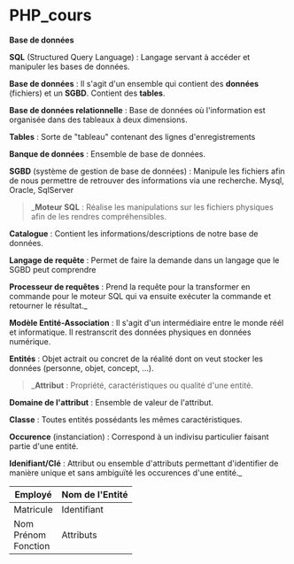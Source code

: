 # PHP_cours
**Base de données**

**SQL** (Structured Query Language) : Langage servant à accéder et manipuler les bases de données.

**Base de données** : Il s'agit d'un ensemble qui contient des **données** (fichiers) et un **SGBD**.
                      Contient des **tables**.
                  
**Base de données relationnelle** : Base de données où l'information est organisée dans des tableaux à deux dimensions.
                      
**Tables** : Sorte de "tableau" contenant des lignes d'enregistrements
                      
**Banque de données** : Ensemble de base de données.

**SGBD** (système de gestion de base de données) : Manipule les fichiers afin de nous permettre de retrouver des informations via une recherche.
Mysql, Oracle, SqlServer

>_**Moteur SQL** : Réalise les manipulations sur les fichiers physiques afin de les rendres compréhensibles.

**Catalogue** : Contient les informations/descriptions de notre base de données.

**Langage de requête** : Permet de faire la demande dans un langage que le SGBD peut comprendre

**Processeur de requêtes** : Prend la requête pour la transformer en commande pour le moteur SQL qui va ensuite exécuter la commande et retourner le résultat._ 

**Modèle Entité-Association** : Il s'agit d'un intermédiaire entre le monde réél et informatique. Il restranscrit des données physiques en données numérique.
  
**Entités** : Objet actrait ou concret de la réalité dont on veut stocker les données (personne, objet, concept, ...).

>_**Attribut** : Propriété, caractéristiques ou qualité d'une entité.

**Domaine de l'attribut** : Ensemble de valeur de l'attribut.

**Classe** : Toutes entités possédants les mêmes caractéristiques.

**Occurence** (instanciation) : Correspond à un indivisu particulier faisant partie d'une entité.

**Idenifiant/Clé** : Attribut ou ensemble d'attributs permettant d'identifier de manière unique et sans ambiguïté les occurences d'une entité._

|Employé |Nom de l'Entité|
|--------|------|
|Matricule|Identifiant|
|Nom <br> Prénom<br>Fonction|Attributs

  
